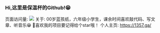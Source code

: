 ### Hi,这里是保温杯的Github!😁
页面访问量:
![](http://antzuhl.cn:4000/get/@fuckzuoye.readme)
关于:
00岁蓝孩纸，六年级小学生，课余时间喜欢敲代码、写文章、听音乐😁
👀喜欢我的项目要记得给个star哦！
个人主页: https://1357.ga/
